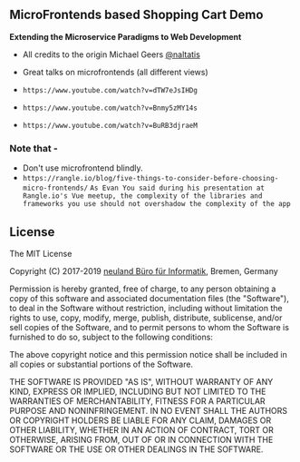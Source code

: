 ## MicroFrontends based Shopping Cart Demo
**Extending the Microservice Paradigms to Web Development**

- All credits to the origin Michael Geers [@naltatis](https://twitter.com/naltatis) 
- Great talks on microfrontends (all different views)

- `https://www.youtube.com/watch?v=dTW7eJsIHDg`
- `https://www.youtube.com/watch?v=Bnmy5zMY14s`
- `https://www.youtube.com/watch?v=BuRB3djraeM`  


### Note that - 
- Don't use microfrontend blindly. 
- `https://rangle.io/blog/five-things-to-consider-before-choosing-micro-frontends/`
```As Evan You said during his presentation at Rangle.io's Vue meetup, the complexity of the libraries and frameworks you use should not overshadow the complexity of the app```

## License

The MIT License

Copyright (C) 2017-2019 [neuland Büro für Informatik](http://www.neuland-bfi.de/), Bremen, Germany

Permission is hereby granted, free of charge, to any person obtaining a copy of this software and associated documentation files (the "Software"), to deal in the Software without restriction, including without limitation the rights to use, copy, modify, merge, publish, distribute, sublicense, and/or sell copies of the Software, and to permit persons to whom the Software is furnished to do so, subject to the following conditions:

The above copyright notice and this permission notice shall be included in all copies or substantial portions of the Software.

THE SOFTWARE IS PROVIDED "AS IS", WITHOUT WARRANTY OF ANY KIND, EXPRESS OR IMPLIED, INCLUDING BUT NOT LIMITED TO THE WARRANTIES OF MERCHANTABILITY, FITNESS FOR A PARTICULAR PURPOSE AND NONINFRINGEMENT. IN NO EVENT SHALL THE AUTHORS OR COPYRIGHT HOLDERS BE LIABLE FOR ANY CLAIM, DAMAGES OR OTHER LIABILITY, WHETHER IN AN ACTION OF CONTRACT, TORT OR OTHERWISE, ARISING FROM, OUT OF OR IN CONNECTION WITH THE SOFTWARE OR THE USE OR OTHER DEALINGS IN THE SOFTWARE.

